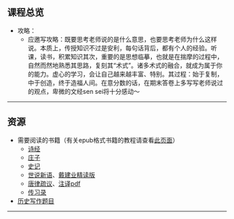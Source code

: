 ## 课程总览
<!--- 难度评分 6.5 / 10 （2 份）
- 实用评分 6 / 10 （2 份） -->
- 攻略：
    - 应邀写攻略：既要思考老师说的是什么意思，也要思考老师为什么这样说。本质上，传授知识不过是安利，每句话背后，都有个人的经验。听课，读书，积累知识其次，重要的是思想临摹，也就是在揣摩的过程中，自然而然地熟悉其思路，复刻其“术式”。诸多术式的融合，就成为属于你的能力。虚心的学习，会让自己越来越丰富、特别。其过程：始于复制，中于创造，终于造福人间。在意分数的话，在期末答卷上多写写老师说过的观点，卑微的文经sen sei将十分感动～

---

## 资源
- 需要阅读的书籍（有关epub格式书籍的教程请查看[此页面](../../技巧/关于epub文件.md)）  
    - [诗经](https://lz.qaiu.top/parser?url=https://cqu-openlib.lanzouh.com/i2dYD1upj8ze)  
    - [庄子](https://lz.qaiu.top/parser?url=https://cqu-openlib.lanzouh.com/ihPdb1upj8sh)  
    - [史记](https://lz.qaiu.top/parser?url=https://cqu-openlib.lanzouh.com/i64rE1upj8ih)  
    - [世说新语](https://lz.qaiu.top/parser?url=https://cqu-openlib.lanzouh.com/it8XT1upj71e)、[戴建业精读版](https://lz.qaiu.top/parser?url=https://cqu-openlib.lanzouh.com/iH1vg1upj8va)  
    - [唐律疏议](https://lz.qaiu.top/parser?url=https://cqu-openlib.lanzouh.com/isZAf1upj8kj)、[注译pdf](https://file.uhsea.com/2403/c3e8fa0ccfc396e636c23c1e37aea782F4.pdf)  
    - [传习录](https://lz.qaiu.top/parser?url=https://cqu-openlib.lanzouh.com/iq1e81upj73g)  
- [历史写作题目](../../杂项/文明经典写作题目/文明经典A历史写作题目.md)

---
<!--
## 教师们  
- #### 邝其立  
    - 内容评分 10/10 （3 份）  
    - 分数评分 10/10 （3 份）  
    - 对该老师的评价：  
        `
        很神的一个老师，很年轻有点二次元，讲课很吸引人也有深度，为人也十分浪漫（对浪漫！），上课甚至发小饼干，超级喜欢。邝老师对于中国经典明显看得出来有自己独到的想法，能在课上点到书中乍一看看不到的流入深层的思考，喜欢中国文学的一定不要错过。另外，想要轻松过课的也可以选，平时听课不无聊，自己做事也基本不管，讨论课随机亲自刷新，期末还会整体复习。好评！
        `  
        `
        上课很有趣，课上分享的东西让人觉得眼前一亮，受益匪浅。
        `  
- #### 田探  
    - 内容评分 10/10 （1 份）  
    - 分数评分 10/10 （1 份）  
    - 对该老师的评价：  
        `  
        事少课好给分高。
        `  
- #### 王淇  
    - 内容评分 10/10 （2 份）  
    - 分数评分 9/10 （2 份）  
    - 对该老师的评价：  
        `  
        北大哲学博士毕业，宝藏老师，年轻温柔老师上课yyds，文明经典作为一名水课，她的课可以毫无顾忌地水，也可以认真听。
        `  
        `
        课程比较有深度，善于鼓励学生，上课方式较新颖。她有个叫阿沸的助教（2023上）非常负责。老师很少点名但是她会经常点人起来回答问题。（站长编：阿沸助教人很好的呦，bilibili也有号可以看看）
        `  
- #### 张帆  
    - 内容评分 10/10 （1 份）  
    - 分数评分 10/10 （1 份）  
    - 对该老师的评价：  
        `  
        非常温柔的老师，性格也很开朗乐观，听她的课真的很放松，内容也很有深度，给分也很高。
        `  
- #### 万曼璐  
    - 内容评分 10/10 （1 份）  
    - 分数评分 10/10 （1 份）  
    - 对该老师的评价：  
        `  
        腹有诗书气自华。
        `  
- #### 朱学博  
    - 内容评分 10/10 （1 份）  
    - 分数评分 10/10 （1 份）  
    - 对该老师的评价：  
        `  
        老师讲课幽默，上课不管你干什么，我天天在他课上睡大觉，他也没管，只有最后一节课点名，期末给划重点。
        `  
- #### 罗宇  
    - 内容评分 10/10 （1 份）  
    - 分数评分 10/10 （1 份）  
    - 对该老师的评价：  
        `  
        很漂亮很可爱很温柔的四川妹儿～讲课挺不错的，给分也挺高的。
        `  
- #### 孙旭  
    - 内容评分 10/10 （1 份）  
    - 分数评分 10/10 （1 份）  
    - 对该老师的评价：  
        `  
        性格和善，攀岩爱好者，对历史有深入思考。
        `  
- #### 金浪  
    - 内容评分 10/10 （1 份）  
    - 分数评分 10/10 （1 份）  
    - 对该老师的评价：  
        `  
        充分尊重学生，满怀热忱。
        `  
- #### 闫云  
    - 内容评分 5/10 （1 份）  
    - 分数评分 0/10 （1 份）  
    - 对该老师的评价：  
        `  
        受不了一点。
        ` @ romo  
        -->